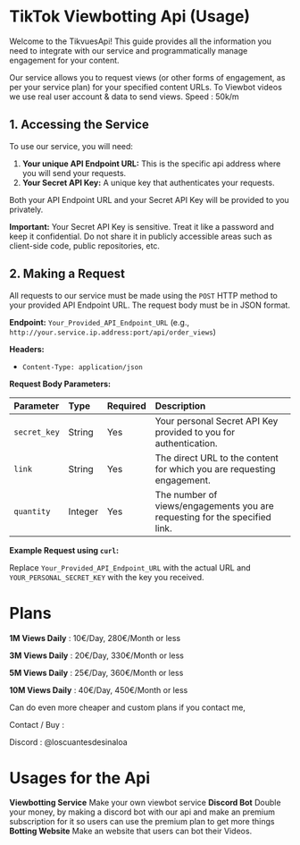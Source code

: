 # TikTok Viewbotting Api (Usage)

Welcome to the TikvuesApi! This guide provides all the information you need to integrate with our service and programmatically manage engagement for your content.

Our service allows you to request views (or other forms of engagement, as per your service plan) for your specified content URLs.
To Viewbot videos we use real user account & data to send views.
Speed : 50k/m

## 1. Accessing the Service

To use our service, you will need:

1.  **Your unique API Endpoint URL:** This is the specific api address where you will send your requests.
2.  **Your Secret API Key:** A unique key that authenticates your requests.

Both your API Endpoint URL and your Secret API Key will be provided to you privately.

**Important:** Your Secret API Key is sensitive. Treat it like a password and keep it confidential. Do not share it in publicly accessible areas such as client-side code, public repositories, etc.

## 2. Making a Request

All requests to our service must be made using the `POST` HTTP method to your provided API Endpoint URL. The request body must be in JSON format.

**Endpoint:** `Your_Provided_API_Endpoint_URL` (e.g., `http://your.service.ip.address:port/api/order_views`)

**Headers:**
* `Content-Type: application/json`

**Request Body Parameters:**

| Parameter    | Type    | Required | Description                                                                 |
| :----------- | :------ | :------- | :-------------------------------------------------------------------------- |
| `secret_key` | String  | Yes      | Your personal Secret API Key provided to you for authentication.            |
| `link`       | String  | Yes      | The direct URL to the content for which you are requesting engagement.      |
| `quantity`   | Integer | Yes      | The number of views/engagements you are requesting for the specified link.  |

**Example Request using `curl`:**

Replace `Your_Provided_API_Endpoint_URL` with the actual URL and `YOUR_PERSONAL_SECRET_KEY` with the key you received.

# Plans

**1M Views Daily** : 10€/Day, 280€/Month or less

**3M Views Daily** : 20€/Day, 330€/Month or less

**5M Views Daily** : 25€/Day, 360€/Month or less

**10M Views Daily** : 40€/Day, 450€/Month or less

Can do even more cheaper and custom plans if you contact me,

Contact / Buy :

Discord : @loscuantesdesinaloa

# Usages for the Api

**Viewbotting Service** Make your own viewbot service
**Discord Bot** Double your money, by making a discord bot with our api and make an premium subscription for it so users can use the premium plan to get more things
**Botting Website** Make an website that users can bot their Videos.

